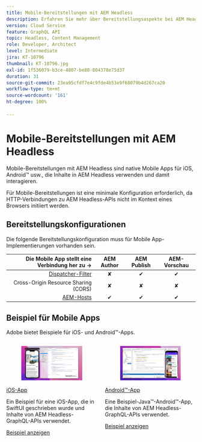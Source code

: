```yaml
---
title: Mobile-Bereitstellungen mit AEM Headless
description: Erfahren Sie mehr über Bereitstellungsaspekte bei AEM Headless-Implementierungen für Mobile.
version: Cloud Service
feature: GraphQL API
topic: Headless, Content Management
role: Developer, Architect
level: Intermediate
jira: KT-10796
thumbnail: KT-10796.jpg
exl-id: 1f536079-b3ce-4807-be88-804378e75d37
duration: 31
source-git-commit: 23ea95cfdf7e4c9fde4b53e9f68079b4d267ca20
workflow-type: tm+mt
source-wordcount: '161'
ht-degree: 100%

---
```


# Mobile-Bereitstellungen mit AEM Headless

Mobile-Bereitstellungen mit AEM Headless sind native Mobile Apps für iOS, Android™ usw., die Inhalte in AEM Headless verwenden und damit interagieren.

Für Mobile-Bereitstellungen ist eine minimale Konfiguration erforderlich, da HTTP-Verbindungen zu AEM Headless-APIs nicht im Kontext eines Browsers initiiert werden.

## Bereitstellungskonfigurationen

Die folgende Bereitstellungskonfiguration muss für Mobile App-Implementierungen vorhanden sein.

| Die Mobile App stellt eine Verbindung her zu → | AEM Author | AEM Publish | AEM-Vorschau |
|---------------------------------------------------:|:----------:|:-----------:|:-----------:|
| [Dispatcher-Filter](./configurations/dispatcher-filters.md) | ✘ | ✔ | ✔ |
| Cross-Origin Resource Sharing (CORS) | ✘ | ✘ | ✘ |
| [AEM-Hosts](./configurations/aem-hosts.md) | ✔ | ✔ | ✔ |

## Beispiel für Mobile Apps

Adobe bietet Beispiele für iOS- und Android™-Apps.

<div class="columns is-multiline">
    <!-- iOS app -->
    <div class="column is-half-tablet is-half-desktop is-one-third-widescreen" aria-label="iOS app" tabindex="0">
       <div class="card">
           <div class="card-image">
               <figure class="image is-16by9">
                   <a href="../example-apps/ios-swiftui-app.md" title="iOS-App" tabindex="-1">
                       <img class="is-bordered-r-small" src="../example-apps/assets/ios-swiftui-app/ios-app-card.png" alt="iOS-App">
                   </a>
               </figure>
           </div>
           <div class="card-content is-padded-small">
               <div class="content">
                   <p class="headline is-size-6 has-text-weight-bold"><a href="../example-apps/ios-swiftui-app.md" title="iOS-App">iOS-App</a></p>
                   <p class="is-size-6">Ein Beispiel für eine iOS-App, die in SwiftUI geschrieben wurde und Inhalte von AEM Headless-GraphQL-APIs verwendet.</p>
                   <a href="../example-apps/ios-swiftui-app.md" class="spectrum-Button spectrum-Button--outline spectrum-Button--primary spectrum-Button--sizeM">
 <span class="spectrum-Button-label has-no-wrap has-text-weight-bold">Beispiel anzeigen</span>
 </a>
               </div>
           </div>
       </div>
    </div>
    <!-- Android app -->
    <div class="column is-half-tablet is-half-desktop is-one-third-widescreen" aria-label="Android app" tabindex="0">
       <div class="card">
           <div class="card-image">
               <figure class="image is-16by9">
                   <a href="../example-apps/android-app.md" title="Android™-App" tabindex="-1">
                       <img class="is-bordered-r-small" src="../example-apps/assets/android-java-app/android-app-card.png" alt="Android-App">
                   </a>
               </figure>
           </div>
           <div class="card-content is-padded-small">
               <div class="content">
                   <p class="headline is-size-6 has-text-weight-bold"><a href="../example-apps/android-app.md" title="Android™-App">Android™-App</a></p>
                   <p class="is-size-6">Eine Beispiel-Java™-Android™-App, die Inhalte von AEM Headless-GraphQL-APIs verwendet.</p>
                   <a href="../example-apps/android-app.md" class="spectrum-Button spectrum-Button--outline spectrum-Button--primary spectrum-Button--sizeM">
 <span class="spectrum-Button-label has-no-wrap has-text-weight-bold">Beispiel anzeigen</span>
 </a>
               </div>
           </div>
       </div>
    </div>
</div>
